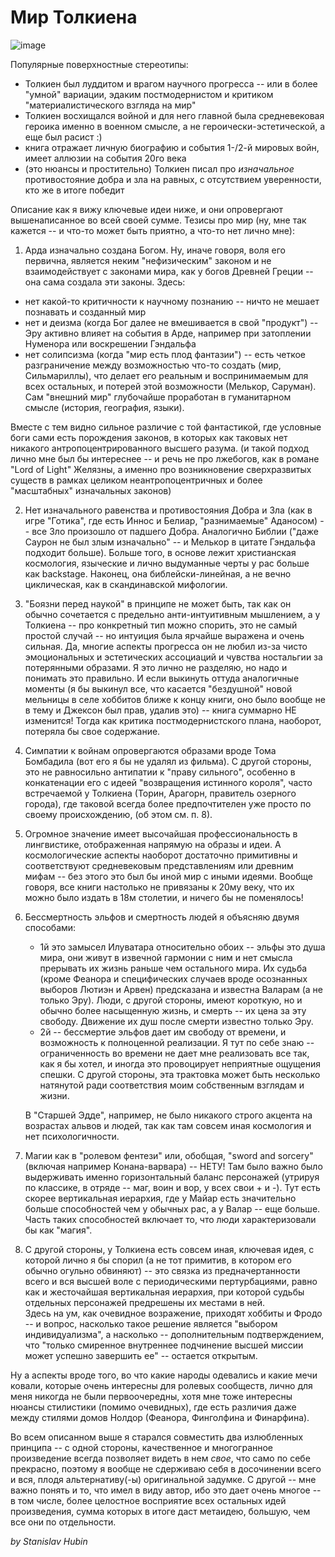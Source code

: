 # Мир Толкиена

![image](https://github.com/Nizarath/stuff/assets/43764738/63496129-56d3-490b-9d53-4530c9b1f12e)

Популярные поверхностные стереотипы: 
- Толкиен был луддитом и врагом научного прогресса -- или в более "умной" вариации, эдаким постмодернистом и критиком "материалистического взгляда на мир"
- Толкиен восхищался войной и для него главной была средневековая героика именно в военном смысле, а не героически-эстетической, а еще был расист :)
- книга отражает личную биографию и события 1-/2-й мировых войн, имеет аллюзии на события 20го века
- (это нюансы и простительно) Толкиен писал про _изначальное_ противостояние добра и зла на равных, с отсутствием уверенности, кто же в итоге победит

Описание как я вижу ключевые идеи ниже, и они опровергают вышенаписанное во всей своей сумме.
Тезисы про мир (ну, мне так кажется -- и что-то может быть приятно, а что-то нет лично мне):

1) Арда изначально создана Богом. 
Ну, иначе говоря, воля его первична, является неким "нефизическим" законом и не взаимодействует с законами мира, как у богов Древней Греции -- она сама создала эти законы.
Здесь:
- нет какой-то критичности к научному познанию -- ничто не мешает познавать и созданный мир
- нет и деизма (когда Бог далее не вмешивается в свой "продукт") -- Эру активно влияет на события в Арде, например при затоплении Нуменора или воскрешении Гэндальфа
- нет солипсизма (когда "мир есть плод фантазии") -- есть четкое разграничение между возможностью что-то создать (мир, Сильмариллы), что делает его реальным и воспринимаемым для всех остальных, и потерей этой возможности (Мелькор, Саруман). Сам "внешний мир" глубочайше проработан в гуманитарном смысле (история, география, языки).

Вместе с тем видно сильное различие с той фантастикой, где условные боги сами есть порождения законов, в которых как таковых нет никакого антропоцентрированного высшего разума.
(и такой подход лично мне был бы интереснее -- и речь не про лжебогов, как в романе "Lord of Light" Желязны, а именно про возникновение сверхразвитых существ в рамках целиком неантропоцентричных и более "масштабных" изначальных законов)

2) Нет изначального равенства и противостояния Добра и Зла (как в игре "Готика", где есть Иннос и Белиар, "разнимаемые" Аданосом) --
   все Зло произошло от падшего Добра. Аналогично Библии ("даже Саурон не был злым изначально" -- и Мелькор в цитате Гэндальфа подходит больше).
   Больше того, в основе лежит христианская космология, языческие и лично выдуманные черты у рас больше как backstage.
   Наконец, она библейски-линейная, а не вечно циклическая, как в скандинавской мифологии.
   
3) "Боязни перед наукой" в принципе не может быть, так как он обычно сочетается с предельно анти-интуитивным мышлением, а у Толкиена -- про конкретный тип 
   можно спорить, это не самый простой случай -- но интуиция была ярчайше выражена и очень сильная. 
   Да, многие аспекты прогресса он не любил из-за чисто эмоциональных и эстетических 
   ассоциаций и чувства ностальгии за потерянными образами. Я это лично не разделяю, но надо и понимать это правильно.
   И если выкинуть оттуда аналогичные моменты (я бы выкинул все, что касается "бездушной" новой мельницы в селе хоббитов ближе к концу книги, оно
   было вообще не в тему и Джексон был прав, удалив это) -- книга суммарно НЕ изменится! Тогда как критика постмодернистского плана, наоборот,
   потеряла бы свое содержание.

4) Симпатии к войнам опровергаются образами вроде Тома Бомбадила (вот его я бы не удалял из фильма).
   С другой стороны, это не равносильно антипатии к "праву сильного", особенно в конкатенации его с идеей "возвращения истинного короля", часто
   встречаемой у Толкиена (Торин, Арагорн, правитель озерного города), где таковой всегда более предпочтителен уже просто по своему происхождению, 
   (об этом см. п. 8).

5) Огромное значение имеет высочайшая профессиональность в лингвистике, отображенная напрямую на образы и идеи. А космологические аспекты наоборот достаточно
   примитивны и соответствуют средневековым представлениям или древним мифам -- без этого это был бы иной мир с иными идеями. Вообще говоря, 
   все книги настолько не привязаны к 20му веку, что их можно было издать в 18м столетии, и ничего бы не поменялось!
   
6) Бессмертность эльфов и смертность людей я объясняю двумя способами:
   - 1й это замысел Илуватара относительно обоих -- эльфы это душа мира, они живут в извечной гармонии с ним и нет смысла прерывать их жизнь раньше чем 
     остального мира. Их судьба (кроме Феанора и специфических случаев вроде осознанных выборов Лютиэн и Арвен) предсказана и известна Валарам (а не только
     Эру). Люди, с другой стороны, имеют короткую, но и обычно более насыщенную жизнь, и смерть -- их цена за эту свободу. Движение их душ после смерти
     известно только Эру.
   - 2й -- бессмертие эльфов дает им свободу от времени, и возможность к полноценной реализации. Я тут по себе знаю -- ограниченность во времени не дает
     мне реализовать все так, как я бы хотел, и иногда это провоцирует неприятные ощущения спешки.
     С другой стороны, эта трактовка может быть несколько натянутой ради соответствия моим собственным взглядам и жизни.
  
   В "Старшей Эдде", например, не было никакого строго акцента на возрастах альвов и людей, так как там совсем иная космология и нет психологичности.
     
7) Магии как в "ролевом фентези" или, обобщая, "sword and sorcery" (включая например Конана-варвара) -- НЕТУ!
   Там было важно было выдерживать именно горизонтальный баланс персонажей (утрируя по классике, в отряде -- маг, воин и вор, у всех свои + и -).
   Тут есть скорее вертикальная иерархия, где у Майар есть значительно больше способностей чем у обычных рас, а у Валар -- еще больше. Часть таких способностей включает то, что люди характеризовали бы как "магия".
   
8) С другой стороны, у Толкиена есть совсем иная, ключевая идея, с которой лично я бы спорил (а не тот примитив, в котором его обычно огульно обвиняют) -- 
это связка из предначертанности всего и вся высшей воле с периодическими пертурбациями, равно как и жесточайшая вертикальная иерархия, при которой 
судьбы отдельных персонажей предрешены их местами в ней. \
Здесь на ум, как очевидное возражение, приходят хоббиты и Фродо -- и вопрос, насколько такое решение является "выбором индивидуализма", а насколько --
дополнительным подтверждением, что "только смиренное внутреннее подчинение высшей миссии может успешно завершить ее" -- остается открытым.

Ну а аспекты вроде того, во что какие народы одевались и какие мечи ковали, которые очень интересны для ролевых сообществ, лично для меня никогда не были первоочередны,
хотя мне тоже интересны нюансы стилистики (помимо очевидных), где есть различия даже между стилями домов Нолдор (Феанора, Финголфина и Финарфина).

Во всем описанном выше я старался совместить два излюбленных принципа -- с одной стороны, качественное и многогранное произведение всегда позволяет видеть в нем _свое_, что само по себе прекрасно, поэтому
я вообще не сдерживаю себя в досочинении всего и вся, плодя альтернативу(-ы) оригинальной задумке. С другой -- мне важно понять и то, что имел в виду автор, ибо это дает очень многое -- в том числе, более целостное восприятие всех остальных идей произведения, сумма которых в итоге даст метаидею, большую, чем все они по отдельности.

_by Stanislav Hubin_
